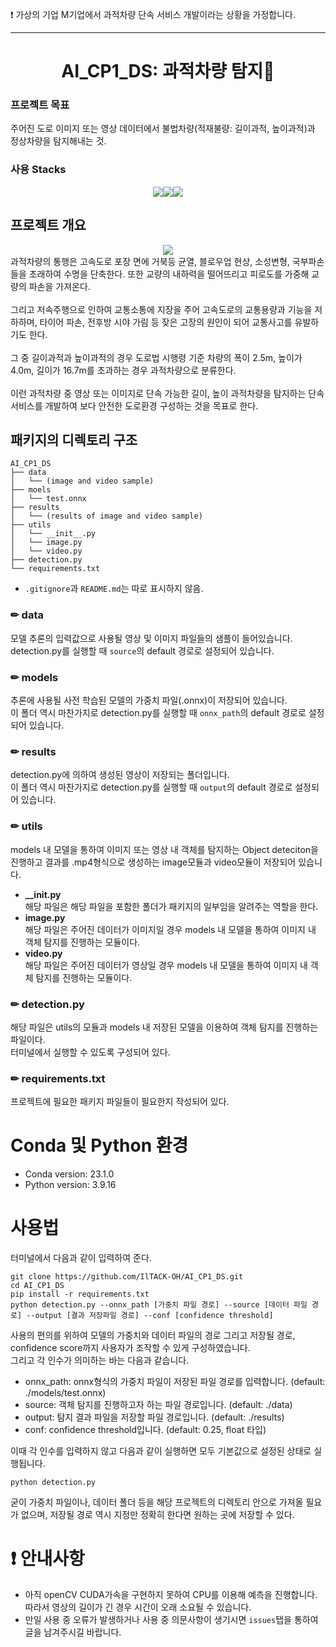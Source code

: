 ❗️ 가상의 기업 M기업에서 과적차량 단속 서비스 개발이라는 상황을 가정합니다.

---

# <div align="center">AI_CP1_DS: 과적차량 탐지🚛</div>
### 프로젝트 목표
주어진 도로 이미지 또는 영상 데이터에서 불법차량(적재불량: 길이과적, 높이과적)과 정상차량을 탐지해내는 것.
### 사용 Stacks
 <div style="margin: 0 auto; text-align: center;" align= "center"> <img src="https://img.shields.io/badge/Python-3776AB?style=for-the-badge&logo=Python&logoColor=white"><img src="https://img.shields.io/badge/YOLOv5-00FFFF?style=for-the-badge&logo=YOLO&logoColor=black"><img src="https://img.shields.io/badge/OpenCV-5C3EE8?style=for-the-badge&logo=OpenCV&logoColor=white"></div>

## 프로젝트 개요
 <div style="margin: 0 auto; text-align: center;" align= "center"><img src="https://img1.daumcdn.net/thumb/R1280x0/?scode=mtistory2&fname=https%3A%2F%2Fblog.kakaocdn.net%2Fdn%2Fbs5dn8%2FbtrGApdFKqy%2FZQCk39KOCdXr09YfVxsglk%2Fimg.jpg"></div>
과적차량의 통행은 고속도로 포장 면에 거북등 균열, 블로우업 현상, 소성변형, 국부파손들을 초래하여 수명을 단축한다. 또한 교량의 내하력을 떨어뜨리고 피로도를 가중해 교량의 파손을 가져온다.<br><br>
그리고 저속주행으로 인하여 교통소통에 지장을 주어 고속도로의 교통용량과 기능을 저하하며, 타이어 파손, 전후방 시야 가림 등 잦은 고장의 원인이 되어 교통사고를 유발하기도 한다.<br><br>
그 중 길이과적과 높이과적의 경우 도로법 시행령 기준 차량의 폭이 2.5m, 높이가 4.0m, 길이가 16.7m를 초과하는 경우 과적차량으로 분류한다.<br><Br>
이런 과적차량 중 영상 또는 이미지로 단속 가능한 길이, 높이 과적차량을 탐지하는 단속 서비스를 개발하여 보다 안전한 도로환경 구성하는 것을 목표로 한다.
 
 ## 패키지의 디렉토리 구조
 ```
 AI_CP1_DS
├── data
│   └── (image and video sample)
├── moels
│   └── test.onnx
├── results
│   └── (results of image and video sample)
├── utils
│   └── __init__.py
│   └── image.py
│   └── video.py
├── detection.py
└── requirements.txt
 ```
-  `.gitignore`과 `README.md`는 따로 표시하지 않음.

### ✏ data
모델 추론의 입력값으로 사용될 영상 및 이미지 파일들의 샘플이 들어있습니다.<br>
detection.py를 실행할 때 `source`의 default 경로로 설정되어 있습니다.
### ✏ models
추론에 사용될 사전 학습된 모델의 가중치 파일(.onnx)이 저장되어 있습니다.<br>
이 폴더 역시 마찬가지로 detection.py를 실행할 때 `onnx_path`의 default 경로로 설정되어 있습니다.
### ✏ results
detection.py에 의하여 생성된 영상이 저장되는 폴더입니다.<br>
이 폴더 역시 마찬가지로 detection.py를 실행할 때 `output`의 default 경로로 설정되어 있습니다.
### ✏ utils
models 내 모델을 통하여 이미지 또는 영상 내 객체를 탐지하는 Object deteciton을 진행하고 결과를 .mp4형식으로 생성하는 image모듈과 video모듈이 저장되어 있습니다.
- **__init.py**<br>
 해당 파일은 해당 파일을 포함한 폴더가 패키지의 일부임을 알려주는 역할을 한다.
- **image.py**<br>
 해당 파일은 주어진 데이터가 이미지일 경우 models 내 모델을 통하여 이미지 내 객체 탐지를 진행하는 모듈이다.
- **video.py**<br>
 해당 파일은 주어진 데이터가 영상일 경우 models 내 모델을 통하여 이미지 내 객체 탐지를 진행하는 모듈이다.
### ✏ detection.py
 해당 파일은 utils의 모듈과 models 내 저장된 모델을 이용하여 객체 탐지를 진행하는 파일이다.<br>터미널에서 실행할 수 있도록 구성되어 있다.
### ✏ requirements.txt
 프로젝트에 필요한 패키지 파일들이 필요한지 작성되어 있다.

# Conda 및 Python 환경
- Conda version: 23.1.0
- Python version: 3.9.16

# 사용법
터미널에서 다음과 같이 입력하여 준다.
```
git clone https://github.com/IlTACK-OH/AI_CP1_DS.git
cd AI_CP1_DS
pip install -r requirements.txt
python detection.py --onnx_path [가중치 파일 경로] --source [데이터 파일 경로] --output [결과 저장파일 경로] --conf [confidence threshold]
```
사용의 편의를 위하여 모델의 가중치와 데이터 파일의 경로 그리고 저장될 경로, confidence score까지 사용자가 조작할 수 있게 구성하였습니다.<br>
 그리고 각 인수가 의미하는 바는 다음과 같습니다.
- onnx_path: onnx형식의 가중치 파일이 저장된 파일 경로를 입력합니다. (default: ./models/test.onnx)
- source: 객체 탐지를 진행하고자 하는 파일 경로입니다. (default: ./data)
- output: 탐지 결과 파일을 저장할 파일 경로입니다. (default: ./results)
- conf: confidence threshold입니다. (default: 0.25, float 타입)

 이때 각 인수를 입력하지 않고 다음과 같이 실행하면 모두 기본값으로 설정된 상태로 실행됩니다.
 ```
 python detection.py
 ```
굳이 가중치 파일이나, 데이터 폴더 등을 해당 프로젝트의 디렉토리 안으로 가져올 필요가 없으며, 저장될 경로 역시 지정만 정확히 한다면 원하는 곳에 저장할 수 있다.
 # ❗ 안내사항
 - 아직 openCV CUDA가속을 구현하지 못하여 CPU를 이용해 예측을 진행합니다. 따라서 영상의 길이가 긴 경우 시간이 오래 소요될 수 있습니다.
 - 만일 사용 중 오류가 발생하거나 사용 중 의문사항이 생기시면 `issues`탭을 통하여 글을 남겨주시길 바랍니다.
